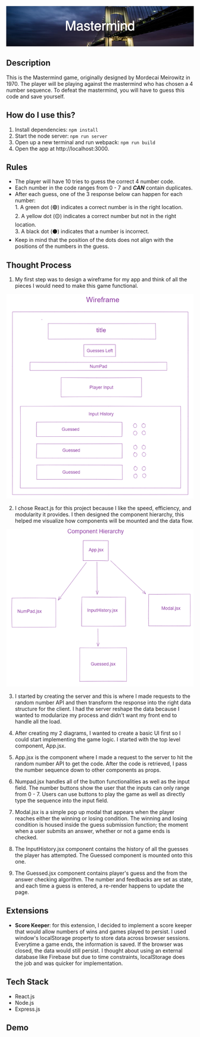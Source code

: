 <img src='./readmeImages/Mastermind.png'>

## Description

This is the Mastermind game, originally designed by Mordecai Meirowitz in 1970. The player will be playing against the mastermind who has chosen a 4 number sequence. To defeat the mastermind, you will have to guess this code and save yourself.

## How do I use this?

1. Install dependencies: `npm install`
2. Start the node server: `npm run server`
3. Open up a new terminal and run webpack: `npm run build`
4. Open the app at http://localhost:3000.

## Rules

- The player will have 10 tries to guess the correct 4 number code.
- Each number in the code ranges from 0 - 7 and ***CAN*** contain duplicates.
- After each guess, one of the 3 response below can happen for each number:<br> 1. A green dot (🟢) indicates a correct number is in the right location.<br>2. A yellow dot (🟡) indicates a correct number but not in the right location. <br>3. A black dot (⚫) indicates that a number is incorrect.
- Keep in mind that the position of the dots does not align with the positions of the numbers in the guess.

## Thought Process
1. My first step was to design a wireframe for my app and think of all the pieces I would need to make this game functional.
<img src='./readmeImages/wireframeAdjusted.png'>

2. I chose React.js for this project because I like the speed, efficiency, and modularity it provides. I then designed the component hierarchy, this helped me visualize how components will be mounted and the data flow.
<img src='./readmeImages/components.png'>

3. I started by creating the server and this is where I made requests to the random number API and then transform the response into the right data structure for the client. I had the server reshape the data because I wanted to modularize my process and didn't want my front end to handle all the load.

4. After creating my 2 diagrams, I wanted to create a basic UI first so I could start implementing the game logic. I started with the top level component, App.jsx.

5. App.jsx is the component where I made a request to the server to hit the random number API to get the code. After the code is retrieved, I pass the number sequence down to other components as props.

6. Numpad.jsx handles all of the button functionalities as well as the input field. The number buttons show the user that the inputs can only range from 0 - 7. Users can use buttons to play the game as well as directly type the sequence into the input field.

7. Modal.jsx is a simple pop up modal that appears when the player reaches either the winning or losing condition. The winning and losing condition is housed inside the guess submission function; the moment when a user submits an answer, whether or not a game ends is checked.

8. The InputHistory.jsx component contains the history of all the guesses the player has attempted. The Guessed component is mounted onto this one.

9. The Guessed.jsx component contains player's guess and the from the answer checking algorithm. The number and feedbacks are set as state, and each time a guess is entered, a re-render happens to update the page.

## Extensions
- **Score Keeper**: for this extension, I decided to implement a score keeper that would allow numbers of wins and games played to persist. I used window's localStorage property to store data across browser sessions. Everytime a game ends, the information is saved. If the browser was closed, the data would still persist. I thought about using an external database like Firebase but due to time constraints, localStorage does the job and was quicker for implementation.

## Tech Stack

- React.js
- Node.js
- Express.js

## Demo